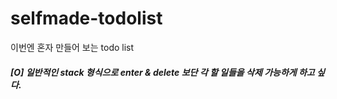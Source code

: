 # selfmade-todolist
이번엔 혼자 만들어 보는 todo list

##### [O] 일반적인 stack 형식으로 enter & delete 보단 각 할 일들을 삭제 가능하게 하고 싶다.  
